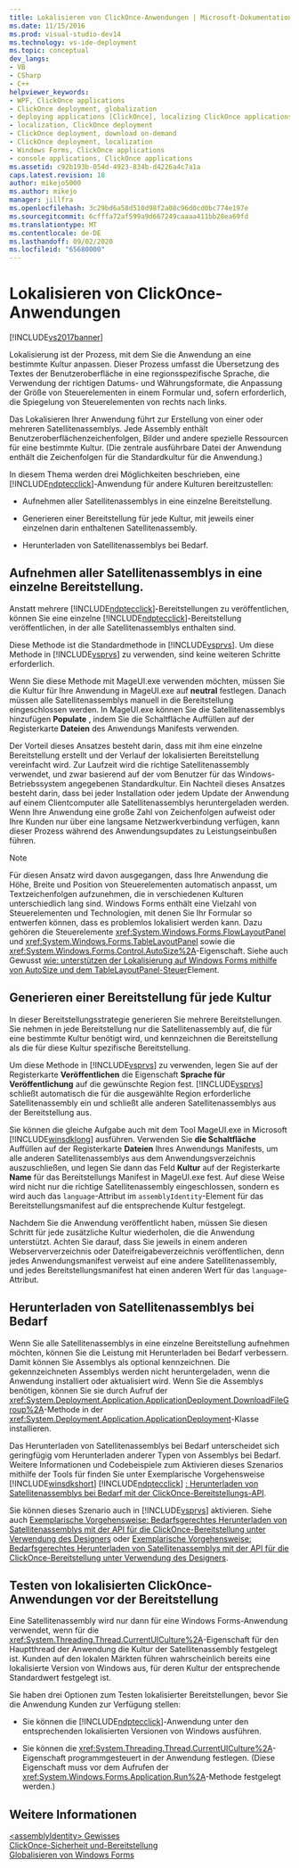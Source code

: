 ```yaml
---
title: Lokalisieren von ClickOnce-Anwendungen | Microsoft-Dokumentation
ms.date: 11/15/2016
ms.prod: visual-studio-dev14
ms.technology: vs-ide-deployment
ms.topic: conceptual
dev_langs:
- VB
- CSharp
- C++
helpviewer_keywords:
- WPF, ClickOnce applications
- ClickOnce deployment, globalization
- deploying applications [ClickOnce], localizing ClickOnce applications
- localization, ClickOnce deployment
- ClickOnce deployment, download on-demand
- ClickOnce deployment, localization
- Windows Forms, ClickOnce applications
- console applications, ClickOnce applications
ms.assetid: c92b193b-054d-4923-834b-d4226a4c7a1a
caps.latest.revision: 18
author: mikejo5000
ms.author: mikejo
manager: jillfra
ms.openlocfilehash: 3c29bd6a58d510d98f2a08c96d0cd0bc774e197e
ms.sourcegitcommit: 6cfffa72af599a9d667249caaaa411bb28ea69fd
ms.translationtype: MT
ms.contentlocale: de-DE
ms.lasthandoff: 09/02/2020
ms.locfileid: "65680000"
---
```

# <a name="localizing-clickonce-applications"></a>Lokalisieren von ClickOnce-Anwendungen
[!INCLUDE[vs2017banner](../includes/vs2017banner.md)]

Lokalisierung ist der Prozess, mit dem Sie die Anwendung an eine bestimmte Kultur anpassen. Dieser Prozess umfasst die Übersetzung des Textes der Benutzeroberfläche in eine regionsspezifische Sprache, die Verwendung der richtigen Datums- und Währungsformate, die Anpassung der Größe von Steuerelementen in einem Formular und, sofern erforderlich, die Spiegelung von Steuerelementen von rechts nach links.  
  
 Das Lokalisieren Ihrer Anwendung führt zur Erstellung von einer oder mehreren Satellitenassemblys. Jede Assembly enthält Benutzeroberflächenzeichenfolgen, Bilder und andere spezielle Ressourcen für eine bestimmte Kultur. (Die zentrale ausführbare Datei der Anwendung enthält die Zeichenfolgen für die Standardkultur für die Anwendung.)  
  
 In diesem Thema werden drei Möglichkeiten beschrieben, eine [!INCLUDE[ndptecclick](../includes/ndptecclick-md.md)]-Anwendung für andere Kulturen bereitzustellen:  
  
- Aufnehmen aller Satellitenassemblys in eine einzelne Bereitstellung.  
  
- Generieren einer Bereitstellung für jede Kultur, mit jeweils einer einzelnen darin enthaltenen Satellitenassembly.  
  
- Herunterladen von Satellitenassemblys bei Bedarf.  
  
## <a name="including-all-satellite-assemblies-in-a-deployment"></a>Aufnehmen aller Satellitenassemblys in eine einzelne Bereitstellung.  
 Anstatt mehrere [!INCLUDE[ndptecclick](../includes/ndptecclick-md.md)]-Bereitstellungen zu veröffentlichen, können Sie eine einzelne [!INCLUDE[ndptecclick](../includes/ndptecclick-md.md)]-Bereitstellung veröffentlichen, in der alle Satellitenassemblys enthalten sind.  
  
 Diese Methode ist die Standardmethode in [!INCLUDE[vsprvs](../includes/vsprvs-md.md)]. Um diese Methode in [!INCLUDE[vsprvs](../includes/vsprvs-md.md)] zu verwenden, sind keine weiteren Schritte erforderlich.  
  
 Wenn Sie diese Methode mit MageUI.exe verwenden möchten, müssen Sie die Kultur für Ihre Anwendung in MageUI.exe auf **neutral** festlegen. Danach müssen alle Satellitenassemblys manuell in die Bereitstellung eingeschlossen werden. In MageUI.exe können Sie die Satellitenassemblys hinzufügen **Populate** , indem Sie die Schaltfläche Auffüllen auf der Registerkarte **Dateien** des Anwendungs Manifests verwenden.  
  
 Der Vorteil dieses Ansatzes besteht darin, dass mit ihm eine einzelne Bereitstellung erstellt und der Verlauf der lokalisierten Bereitstellung vereinfacht wird. Zur Laufzeit wird die richtige Satellitenassembly verwendet, und zwar basierend auf der vom Benutzer für das Windows-Betriebssystem angegebenen Standardkultur. Ein Nachteil dieses Ansatzes besteht darin, dass bei jeder Installation oder jedem Update der Anwendung auf einem Clientcomputer alle Satellitenassemblys heruntergeladen werden. Wenn Ihre Anwendung eine große Zahl von Zeichenfolgen aufweist oder Ihre Kunden nur über eine langsame Netzwerkverbindung verfügen, kann dieser Prozess während des Anwendungsupdates zu Leistungseinbußen führen.  
  
> [!NOTE]
> Für diesen Ansatz wird davon ausgegangen, dass Ihre Anwendung die Höhe, Breite und Position von Steuerelementen automatisch anpasst, um Textzeichenfolgen aufzunehmen, die in verschiedenen Kulturen unterschiedlich lang sind. Windows Forms enthält eine Vielzahl von Steuerelementen und Technologien, mit denen Sie Ihr Formular so entwerfen können, dass es problemlos lokalisiert werden kann. Dazu gehören die Steuerelemente <xref:System.Windows.Forms.FlowLayoutPanel> und <xref:System.Windows.Forms.TableLayoutPanel> sowie die <xref:System.Windows.Forms.Control.AutoSize%2A>-Eigenschaft.  Siehe auch Gewusst [wie: unterstützen der Lokalisierung auf Windows Forms mithilfe von AutoSize und dem TableLayoutPanel-Steuer](https://msdn.microsoft.com/library/1zkt8b33\(v=vs.110\))Element.  
  
## <a name="generate-one-deployment-for-each-culture"></a>Generieren einer Bereitstellung für jede Kultur  
 In dieser Bereitstellungsstrategie generieren Sie mehrere Bereitstellungen. Sie nehmen in jede Bereitstellung nur die Satellitenassembly auf, die für eine bestimmte Kultur benötigt wird, und kennzeichnen die Bereitstellung als die für diese Kultur spezifische Bereitstellung.  
  
 Um diese Methode in [!INCLUDE[vsprvs](../includes/vsprvs-md.md)] zu verwenden, legen Sie auf der Registerkarte **Veröffentlichen** die Eigenschaft **Sprache für Veröffentlichung** auf die gewünschte Region fest. [!INCLUDE[vsprvs](../includes/vsprvs-md.md)] schließt automatisch die für die ausgewählte Region erforderliche Satellitenassembly ein und schließt alle anderen Satellitenassemblys aus der Bereitstellung aus.  
  
 Sie können die gleiche Aufgabe auch mit dem Tool MageUI.exe in Microsoft [!INCLUDE[winsdklong](../includes/winsdklong-md.md)] ausführen. Verwenden Sie **die Schaltfläche** Auffüllen auf der Registerkarte **Dateien** Ihres Anwendungs Manifests, um alle anderen Satellitenassemblys aus dem Anwendungsverzeichnis auszuschließen, und legen Sie dann das Feld **Kultur** auf der Registerkarte **Name** für das Bereitstellungs Manifest in MageUI.exe fest. Auf diese Weise wird nicht nur die richtige Satellitenassembly eingeschlossen, sondern es wird auch das `language`-Attribut im `assemblyIdentity`-Element für das Bereitstellungsmanifest auf die entsprechende Kultur festgelegt.  
  
 Nachdem Sie die Anwendung veröffentlicht haben, müssen Sie diesen Schritt für jede zusätzliche Kultur wiederholen, die die Anwendung unterstützt. Achten Sie darauf, dass Sie jeweils in einem anderen Webserververzeichnis oder Dateifreigabeverzeichnis veröffentlichen, denn jedes Anwendungsmanifest verweist auf eine andere Satellitenassembly, und jedes Bereitstellungsmanifest hat einen anderen Wert für das `language`-Attribut.  
  
## <a name="downloading-satellite-assemblies-on-demand"></a>Herunterladen von Satellitenassemblys bei Bedarf  
 Wenn Sie alle Satellitenassemblys in eine einzelne Bereitstellung aufnehmen möchten, können Sie die Leistung mit Herunterladen bei Bedarf verbessern. Damit können Sie Assemblys als optional kennzeichnen. Die gekennzeichneten Assemblys werden nicht heruntergeladen, wenn die Anwendung installiert oder aktualisiert wird. Wenn Sie die Assemblys benötigen, können Sie sie durch Aufruf der <xref:System.Deployment.Application.ApplicationDeployment.DownloadFileGroup%2A>-Methode in der <xref:System.Deployment.Application.ApplicationDeployment>-Klasse installieren.  
  
 Das Herunterladen von Satellitenassemblys bei Bedarf unterscheidet sich geringfügig vom Herunterladen anderer Typen von Assemblys bei Bedarf. Weitere Informationen und Codebeispiele zum Aktivieren dieses Szenarios mithilfe der Tools für finden Sie unter Exemplarische Vorgehensweise [!INCLUDE[winsdkshort](../includes/winsdkshort-md.md)] [!INCLUDE[ndptecclick](../includes/ndptecclick-md.md)] [: Herunterladen von Satellitenassemblys bei Bedarf mit der ClickOnce-Bereitstellungs-API](../deployment/walkthrough-downloading-satellite-assemblies-on-demand-with-the-clickonce-deployment-api.md).  
  
 Sie können dieses Szenario auch in [!INCLUDE[vsprvs](../includes/vsprvs-md.md)] aktivieren.  Siehe auch [Exemplarische Vorgehensweise: Bedarfsgerechtes Herunterladen von Satellitenassemblys mit der API für die ClickOnce-Bereitstellung unter Verwendung des Designers](https://msdn.microsoft.com/library/ms366788\(v=vs.110\)) oder [Exemplarische Vorgehensweise: Bedarfsgerechtes Herunterladen von Satellitenassemblys mit der API für die ClickOnce-Bereitstellung unter Verwendung des Designers](https://msdn.microsoft.com/library/ms366788\(v=vs.120\)).  
  
## <a name="testing-localized-clickonce-applications-before-deployment"></a>Testen von lokalisierten ClickOnce-Anwendungen vor der Bereitstellung  
 Eine Satellitenassembly wird nur dann für eine Windows Forms-Anwendung verwendet, wenn für die <xref:System.Threading.Thread.CurrentUICulture%2A>-Eigenschaft für den Hauptthread der Anwendung die Kultur der Satellitenassembly festgelegt ist. Kunden auf den lokalen Märkten führen wahrscheinlich bereits eine lokalisierte Version von Windows aus, für deren Kultur der entsprechende Standardwert festgelegt ist.  
  
 Sie haben drei Optionen zum Testen lokalisierter Bereitstellungen, bevor Sie die Anwendung Kunden zur Verfügung stellen:  
  
- Sie können die [!INCLUDE[ndptecclick](../includes/ndptecclick-md.md)]-Anwendung unter den entsprechenden lokalisierten Versionen von Windows ausführen.  
  
- Sie können die <xref:System.Threading.Thread.CurrentUICulture%2A>-Eigenschaft programmgesteuert in der Anwendung festlegen. (Diese Eigenschaft muss vor dem Aufrufen der <xref:System.Windows.Forms.Application.Run%2A>-Methode festgelegt werden.)  
  
## <a name="see-also"></a>Weitere Informationen  
 [\<assemblyIdentity> Gewisses](../deployment/assemblyidentity-element-clickonce-deployment.md)   
 [ClickOnce-Sicherheit und-Bereitstellung](../deployment/clickonce-security-and-deployment.md)   
 [Globalisieren von Windows Forms](https://msdn.microsoft.com/library/72f6cd92-83be-45ec-aa37-9cb8e3ebc3c5)

